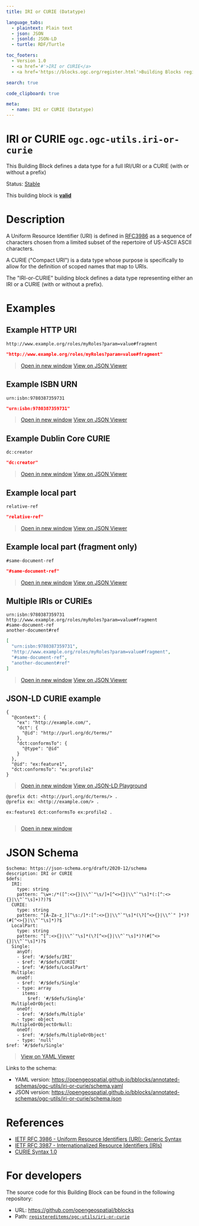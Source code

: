 ```yaml
---
title: IRI or CURIE (Datatype)

language_tabs:
  - plaintext: Plain text
  - json: JSON
  - jsonld: JSON-LD
  - turtle: RDF/Turtle

toc_footers:
  - Version 1.0
  - <a href='#'>IRI or CURIE</a>
  - <a href='https://blocks.ogc.org/register.html'>Building Blocks register</a>

search: true

code_clipboard: true

meta:
  - name: IRI or CURIE (Datatype)
---
```



# IRI or CURIE `ogc.ogc-utils.iri-or-curie`

This Building Block defines a data type for a full IRI/URI or a CURIE (with or without a prefix)

<p class="status">
    <span data-rainbow-uri="http://www.opengis.net/def/status">Status</span>:
    <a href="http://www.opengis.net/def/status/stable" target="_blank" data-rainbow-uri>Stable</a>
</p>

<aside class="success">
This building block is <strong><a href="https://github.com/opengeospatial/bblocks/blob/master/tests/ogc-utils/iri-or-curie/" target="_blank">valid</a></strong>
</aside>

# Description

A Uniform Resource Identifier (URI) is defined in [RFC3986](https://www.ietf.org/rfc/rfc3986.txt) as a
sequence of characters chosen from a limited subset of the repertoire
of US-ASCII ASCII characters.

A CURIE ("Compact URI") is a data type whose purpose is specifically to allow for the definition
of scoped names that map to URIs.

The "IRI-or-CURIE" building block defines a data type representing either an IRI or a CURIE (with or without a prefix).
# Examples

## Example HTTP URI



```plaintext
http://www.example.org/roles/myRoles?param=value#fragment
```



```json
"http://www.example.org/roles/myRoles?param=value#fragment"
```

<blockquote class="lang-specific json">
  <p class="example-links">
    <a target="_blank" href="https://opengeospatial.github.io/bblocks/tests/ogc-utils/iri-or-curie/example_1_2.json">Open in new window</a>
    <a target="_blank" href="https://avillar.github.io/TreedocViewer/?dataParser=json&amp;dataUrl=https%3A%2F%2Fopengeospatial.github.io%2Fbblocks%2Ftests%2Fogc-utils%2Firi-or-curie%2Fexample_1_2.json&amp;expand=2&amp;option=%7B%22showTable%22%3A+false%7D">View on JSON Viewer</a></p>
</blockquote>



## Example ISBN URN



```plaintext
urn:isbn:9780387359731
```



```json
"urn:isbn:9780387359731"
```

<blockquote class="lang-specific json">
  <p class="example-links">
    <a target="_blank" href="https://opengeospatial.github.io/bblocks/tests/ogc-utils/iri-or-curie/example_2_2.json">Open in new window</a>
    <a target="_blank" href="https://avillar.github.io/TreedocViewer/?dataParser=json&amp;dataUrl=https%3A%2F%2Fopengeospatial.github.io%2Fbblocks%2Ftests%2Fogc-utils%2Firi-or-curie%2Fexample_2_2.json&amp;expand=2&amp;option=%7B%22showTable%22%3A+false%7D">View on JSON Viewer</a></p>
</blockquote>



## Example Dublin Core CURIE



```plaintext
dc:creator
```



```json
"dc:creator"
```

<blockquote class="lang-specific json">
  <p class="example-links">
    <a target="_blank" href="https://opengeospatial.github.io/bblocks/tests/ogc-utils/iri-or-curie/example_3_2.json">Open in new window</a>
    <a target="_blank" href="https://avillar.github.io/TreedocViewer/?dataParser=json&amp;dataUrl=https%3A%2F%2Fopengeospatial.github.io%2Fbblocks%2Ftests%2Fogc-utils%2Firi-or-curie%2Fexample_3_2.json&amp;expand=2&amp;option=%7B%22showTable%22%3A+false%7D">View on JSON Viewer</a></p>
</blockquote>



## Example local part



```plaintext
relative-ref
```



```json
"relative-ref"
```

<blockquote class="lang-specific json">
  <p class="example-links">
    <a target="_blank" href="https://opengeospatial.github.io/bblocks/tests/ogc-utils/iri-or-curie/example_4_2.json">Open in new window</a>
    <a target="_blank" href="https://avillar.github.io/TreedocViewer/?dataParser=json&amp;dataUrl=https%3A%2F%2Fopengeospatial.github.io%2Fbblocks%2Ftests%2Fogc-utils%2Firi-or-curie%2Fexample_4_2.json&amp;expand=2&amp;option=%7B%22showTable%22%3A+false%7D">View on JSON Viewer</a></p>
</blockquote>



## Example local part (fragment only)



```plaintext
#same-document-ref
```



```json
"#same-document-ref"
```

<blockquote class="lang-specific json">
  <p class="example-links">
    <a target="_blank" href="https://opengeospatial.github.io/bblocks/tests/ogc-utils/iri-or-curie/example_5_2.json">Open in new window</a>
    <a target="_blank" href="https://avillar.github.io/TreedocViewer/?dataParser=json&amp;dataUrl=https%3A%2F%2Fopengeospatial.github.io%2Fbblocks%2Ftests%2Fogc-utils%2Firi-or-curie%2Fexample_5_2.json&amp;expand=2&amp;option=%7B%22showTable%22%3A+false%7D">View on JSON Viewer</a></p>
</blockquote>



## Multiple IRIs or CURIEs



```plaintext
urn:isbn:9780387359731
http://www.example.org/roles/myRoles?param=value#fragment
#same-document-ref
another-document#ref

```



```json
[
  "urn:isbn:9780387359731",
  "http://www.example.org/roles/myRoles?param=value#fragment",
  "#same-document-ref",
  "another-document#ref"
]

```

<blockquote class="lang-specific json">
  <p class="example-links">
    <a target="_blank" href="https://opengeospatial.github.io/bblocks/tests/ogc-utils/iri-or-curie/example_6_2.json">Open in new window</a>
    <a target="_blank" href="https://avillar.github.io/TreedocViewer/?dataParser=json&amp;dataUrl=https%3A%2F%2Fopengeospatial.github.io%2Fbblocks%2Ftests%2Fogc-utils%2Firi-or-curie%2Fexample_6_2.json&amp;expand=2&amp;option=%7B%22showTable%22%3A+false%7D">View on JSON Viewer</a></p>
</blockquote>



## JSON-LD CURIE example



```jsonld
{
  "@context": {
    "ex": "http://example.com/",
    "dct": {
      "@id": "http://purl.org/dc/terms/"
    },
    "dct:conformsTo": {
      "@type": "@id"
    }
  },
  "@id": "ex:feature1",
  "dct:conformsTo": "ex:profile2" 
}

```

<blockquote class="lang-specific jsonld">
  <p class="example-links">
    <a target="_blank" href="https://opengeospatial.github.io/bblocks/tests/ogc-utils/iri-or-curie/example_7_1.jsonld">Open in new window</a>
    <a target="_blank" href="https://json-ld.org/playground/#json-ld=https%3A%2F%2Fopengeospatial.github.io%2Fbblocks%2Ftests%2Fogc-utils%2Firi-or-curie%2Fexample_7_1.jsonld">View on JSON-LD Playground</a>
</blockquote>




```turtle
@prefix dct: <http://purl.org/dc/terms/> .
@prefix ex: <http://example.com/> .

ex:feature1 dct:conformsTo ex:profile2 .


```

<blockquote class="lang-specific turtle">
  <p class="example-links">
    <a target="_blank" href="https://opengeospatial.github.io/bblocks/tests/ogc-utils/iri-or-curie/example_7_1.ttl">Open in new window</a>
</blockquote>



# JSON Schema

```yaml--schema
$schema: https://json-schema.org/draft/2020-12/schema
description: IRI or CURIE
$defs:
  IRI:
    type: string
    pattern: ^\w+:/*([^:<>{}|\\^`"\s/]+[^<>{}|\\^`"\s]*(:[^:<>{}|\\^`"\s]+)?)?$
  CURIE:
    type: string
    pattern: ^[A-Za-z_][^\s:/]*:[^:<>{}|\\^`"\s]*(\?[^<>{}|\\^`" ]*)?(#[^<>{}|\\^`"\s]*)?$
  LocalPart:
    type: string
    pattern: ^[^:<>{}|\\^`"\s]*(\?[^<>{}|\\^`"\s]*)?(#[^<>{}|\\^`"\s]*)?$
  Single:
    anyOf:
    - $ref: '#/$defs/IRI'
    - $ref: '#/$defs/CURIE'
    - $ref: '#/$defs/LocalPart'
  Multiple:
    oneOf:
    - $ref: '#/$defs/Single'
    - type: array
      items:
        $ref: '#/$defs/Single'
  MultipleOrObject:
    oneOf:
    - $ref: '#/$defs/Multiple'
    - type: object
  MultipleOrObjectOrNull:
    oneOf:
    - $ref: '#/$defs/MultipleOrObject'
    - type: 'null'
$ref: '#/$defs/Single'

```

> <a target="_blank" href="https://avillar.github.io/TreedocViewer/?dataParser=yaml&amp;dataUrl=https%3A%2F%2Fopengeospatial.github.io%2Fbblocks%2Fannotated-schemas%2Fogc-utils%2Firi-or-curie%2Fschema.yaml&amp;expand=2&amp;option=%7B%22showTable%22%3A+false%7D">View on YAML Viewer</a>

Links to the schema:

* YAML version: <a href="https://opengeospatial.github.io/bblocks/annotated-schemas/ogc-utils/iri-or-curie/schema.yaml" target="_blank">https://opengeospatial.github.io/bblocks/annotated-schemas/ogc-utils/iri-or-curie/schema.yaml</a>
* JSON version: <a href="https://opengeospatial.github.io/bblocks/annotated-schemas/ogc-utils/iri-or-curie/schema.json" target="_blank">https://opengeospatial.github.io/bblocks/annotated-schemas/ogc-utils/iri-or-curie/schema.json</a>

# References

* [IETF RFC 3986 - Uniform Resource Identifiers (URI): Generic Syntax](https://www.ietf.org/rfc/rfc3986.txt)
* [IETF RFC 3987 - Internationalized Resource Identifiers (IRIs)](https://www.ietf.org/rfc/rfc3987.txt)
* [CURIE Syntax 1.0](https://www.w3.org/TR/curie/)

# For developers

The source code for this Building Block can be found in the following repository:

* URL: <a href="https://github.com/opengeospatial/bblocks" target="_blank">https://github.com/opengeospatial/bblocks</a>
* Path:
<code><a href="https://github.com/opengeospatial/bblocks/blob/HEAD/registereditems/ogc-utils/iri-or-curie" target="_blank">registereditems/ogc-utils/iri-or-curie</a></code>

